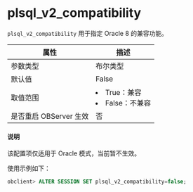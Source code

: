 plsql_v2_compatibility 
===========================================

`plsql_v2_compatibility` 用于指定 Oracle 8 的兼容功能。


|        属性        |                                                      描述                                                       |
|------------------|---------------------------------------------------------------------------------------------------------------|
| 参数类型             | 布尔类型                                                                                                          |
| 默认值              | False                                                                                                         |
| 取值范围             | <li> True：兼容   <li> False：不兼容    |
| 是否重启 OBServer 生效 | 否                                                                                                             |


  <main id="notice" type='explain'>
    <h4>说明</h4>
    <p>该配置项仅适用于 Oracle 模式，当前暂不生效。</p>
  </main>

使用示例如下：

```sql
obclient> ALTER SESSION SET plsql_v2_compatibility=false;
```



